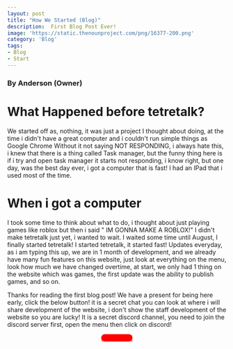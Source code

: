 ```yaml
---
layout: post
title: "How We Started (Blog)"
description:  First Blog Post Ever!
image: 'https://static.thenounproject.com/png/16377-200.png'
category: 'Blog'
tags:
- Blog
- Start
---
```


### By Anderson (Owner)

# What Happened before tetretalk?
  We started off as, nothing, it was just a project I thought about doing, at the time i didn't have a great computer
and i couldn't run simple things as Google Chrome Without it not saying NOT RESPONDING, i always hate this, i knew that there is a 
thing called Task manager, but the funny thing here is if i try and open task manager it starts not responding, i know right, but 
one day, was the best day ever, i got a computer that is fast! I had an IPad that i used most of the time.

# When i got a computer

  I took some time to think about what to do, i thought about just playing games like roblox but then i said " IM GONNA MAKE A ROBLOX!"
  I didn't make tetretalk just yet, i wanted to wait. I waited some time until August, I finally started tetretalk! 
  I started tetretalk, it started fast! Updates everyday, as i am typing this up, we are in 1 month of development, and we already
  have many fun features on this website, just look at everything on the menu, look how much we have changed overtime, at start,
  we only had 1 thing on the website which was games, the first update was the ability to publish games, and so on.




Thanks for reading the first blog post! We have a present for being here early, click the below button! it is a secret chat you
can look at where i will share development of the website, i don't show the staff development of the website so you are lucky! 
It is a secret discord channel, you need to join the discord server first, open the menu then click on discord!

<div>
  <center>
<a class="sdbpb1" href="https://discordapp.com/channels/477929727966052373/491711592975826959">Click Here!<a>
  </center>
<style>
   .sdbpb1 {
     border-radius: 55px;
     background-color: #ff0000;
     font-size: 14px;
     color: #ff0000;
}
</style>
</div>
